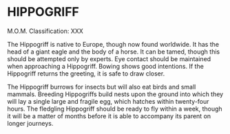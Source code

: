 # HIPPOGRIFF  
M.O.M. Classification: XXX  
  
The Hippogriff is native to Europe, though now found worldwide. It has the head of a giant eagle and the body of a horse. It can be tamed, though this should be attempted only by experts. Eye contact should be maintained when approaching a Hippogriff. Bowing shows good intentions. If the Hippogriff returns the greeting, it is safe to draw closer.  
  
The Hippogriff burrows for insects but will also eat birds and small mammals. Breeding Hippogriffs build nests upon the ground into which they will lay a single large and fragile egg, which hatches within twenty-four hours. The fledgling Hippogriff should be ready to fly within a week, though it will be a matter of months before it is able to accompany its parent on longer journeys.  
  
